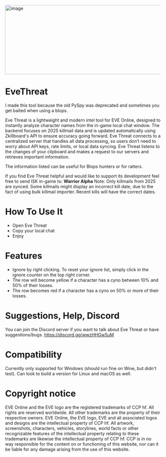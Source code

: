 <img width="1089" height="224" alt="image" src="https://github.com/user-attachments/assets/475a5110-734c-466c-92b9-0ccb4acb6a3b" />

# EveThreat
I made this tool because the old PySpy was deprecated and sometimes you get baited when using a blops.

Eve Threat is a lightweight and modern intel tool for EVE Online, designed to instantly analyze character names from the in-game local chat window.
The backend focuses on 2025 killmail data and is updated automatically using Zkillboard's API to ensure accuracy going forward.
Eve Threat connects to a centralized server that handles all data processing, so users don’t need to worry about API keys, rate limits, or local data syncing.
Eve Threat listens to the changes of your clipboard and makes a request to our servers and retrieves important information.

The information listed can be useful for Blops hunters or for ratters.

If you find Eve Threat helpful and would like to support its development feel free to send ISK in-game to: **Warrior Alpha**
Note: Only killmails from 2025 are synced. Some killmails might display an incorrect kill date, due to the fact of using bulk killmail importer. Recent kills will have the correct dates.

# How To Use It
- Open Eve Threat
- Copy your local chat
- Enjoy

# Features
- Ignore by right clicking. To reset your ignore list, simply click in the ignore counter on the top right corner.
- The row will become yellow if a character has a cyno between 10% and 50% of their losses.
- The row becomes red if a character has a cyno on 50% or more of their losses.

# Suggestions, Help, Discord
You can join the Discord server if you want to talk about Eve Threat or have suggestions/bugs.
https://discord.gg/wwzHHGw5uM

# Compatibility
Currently only supported for Windows (should run fine on Wine, but didn't test). 
Can look to build a version for Linux and macOS as well.

# Copyright notice
EVE Online and the EVE logo are the registered trademarks of CCP hf. All rights are reserved worldwide. All other trademarks are the property of their respective owners. EVE Online, the EVE logo, EVE and all associated logos and designs are the intellectual property of CCP hf. All artwork, screenshots, characters, vehicles, storylines, world facts or other recognizable features of the intellectual property relating to these trademarks are likewise the intellectual property of CCP hf. CCP is in no way responsible for the content on or functioning of this website, nor can it be liable for any damage arising from the use of this website.
